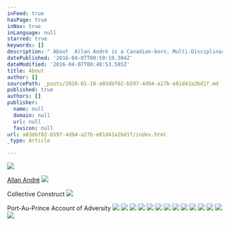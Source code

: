 ```yaml
---
inFeed: true
hasPage: true
inNav: true
inLanguage: null
starred: true
keywords: []
description: " About  Allan André is a Canadian-born, Multi-Disciplinary artist based in Ottawa Canada. André's work has been featured in exhibits in New York, Orlando, Ottawa, Toronto and Montreal.       In 2014, André won the Ottawa regional championship for Art Battle Canada’s nation wide speed competition. His installation work has also been featured in Ottawa’s Nuit Blanche city wide dusk till dawn exhibition.   André's philosophy is that life is art  he states  \"we live in a collective masterpiece\" and that  “We all are artists who leave our signature on the canvas we call the human experience by challenging our own spheres of influence in a way that will ripple through future generations.”  "
datePublished: '2016-04-07T00:50:10.304Z'
dateModified: '2016-04-07T00:48:53.585Z'
title: About
author: []
sourcePath: _posts/2016-01-18-a03dbf02-b597-4d94-a27b-e01d43a2bd1f.md
published: true
authors: []
publisher:
  name: null
  domain: null
  url: null
  favicon: null
url: a03dbf02-b597-4d94-a27b-e01d43a2bd1f/index.html
_type: Article

---
```

![](https://s3-us-west-2.amazonaws.com/the-grid-img/p/14c538b22aa9d3ee5a63a7aaf37a663fe56b1053.jpg)

[Allan André][0]
![](https://the-grid-user-content.s3-us-west-2.amazonaws.com/2fbf8a5c-fa75-46da-9794-c22e34c72685.png)

Collective Construct
![](https://the-grid-user-content.s3-us-west-2.amazonaws.com/b50ac6f9-b262-4dc4-a54c-06cf481baba3.png)

Port-Au-Prince Account of Adversity
![](https://the-grid-user-content.s3-us-west-2.amazonaws.com/196fa041-e273-4d56-953d-0b6800cb0f24.png)
![](https://the-grid-user-content.s3-us-west-2.amazonaws.com/32f76533-0c87-40ad-a849-679b21ff73c2.png)
![](https://the-grid-user-content.s3-us-west-2.amazonaws.com/3a7fbd3d-7518-4158-bfd7-cfdfba20ed3f.png)
![](https://the-grid-user-content.s3-us-west-2.amazonaws.com/ca951163-53f9-4c37-a8a2-657b70ce9638.png)
![](https://the-grid-user-content.s3-us-west-2.amazonaws.com/9ecc2974-1a4d-4958-a172-38f217898c2a.png)
![](https://the-grid-user-content.s3-us-west-2.amazonaws.com/c770373b-1a8c-4b53-ae7d-cbc76bbe8499.png)
![](https://the-grid-user-content.s3-us-west-2.amazonaws.com/b80e8675-acb3-44b1-bef8-53d5b859f97a.png)
![](https://the-grid-user-content.s3-us-west-2.amazonaws.com/5e4f0fb8-6900-4bb3-9287-269a28372305.png)
![](https://the-grid-user-content.s3-us-west-2.amazonaws.com/e7145e71-d64b-4254-836d-4ec08a41da02.png)
![](https://the-grid-user-content.s3-us-west-2.amazonaws.com/2fa00a30-717e-438b-92a0-e86ceb1e767e.png)
![](https://the-grid-user-content.s3-us-west-2.amazonaws.com/b60cddba-a58e-49b0-8e06-25f81591c696.png)
![](https://the-grid-user-content.s3-us-west-2.amazonaws.com/7fa2b214-ce9f-4c9c-ae18-8f992e55f391.png)
![](https://the-grid-user-content.s3-us-west-2.amazonaws.com/8081f60a-db88-4302-91d1-52c7c43dc429.png)
![](https://s3-us-west-2.amazonaws.com/the-grid-img/p/9f2f2f7264fb7211f70c01f5e40c832f888cf2ab.png)

[0]: null